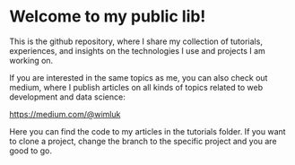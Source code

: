 # Welcome to my public lib!

This is the github repository, where I share my collection of tutorials, experiences, and insights on the technologies I use and projects I am working on.

If you are interested in the same topics as me, you can also check out medium, where I publish articles on all kinds of topics related to web development and data science:

https://medium.com/@wimluk

Here you can find the code to my articles in the tutorials folder. If you want to clone a project, change the branch to the specific project and you are good to go.
